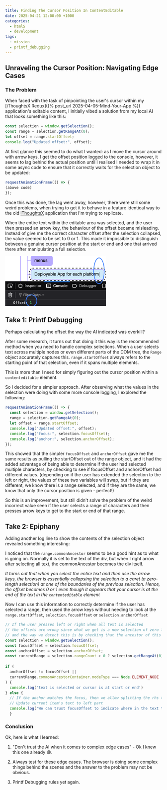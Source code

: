 ```yaml
---
title: Finding The Cursor Position In ContentEditable
date: 2025-04-21 12:00:00 +1000
categories:
  - html5
  - development
tags:
  - mission
  - printf_debugging
---
```

## Unraveling the Cursor Position: Navigating Edge Cases

### The Problem

When faced with the task of pinpointing the user's cursor within my [iThoughtsX Redux]({% post_url 2025-04-05-Mind-Your-App %}) application's editable content, I initially vibed a solution from my local AI that looks something like this:

```javascript
const selection = window.getSelection();
const range = selection.getRangeAt(0);
let offset = range.startOffset;
console.log("Updated offset:", offset);
```

At first glance this seemed to do what I wanted: as I move the cursor around with arrow keys, I get the offset position logged to the console, however, it seems to lag behind the actual position until I realised I needed to wrap it in some async code to ensure that it correctly waits for the selection object to be updated:

```javascript
requestAnimationFrame(() => {
(above code)
});
```

Once this was done, the lag went away, however, there were still some weird problems, when trying to get it to behave in a  feature identical way to the old [iThoughtsX](https://ithoughtsx.com) application that I'm trying to replicate.

When the entire text within the editable area was selected, and the user then pressed an arrow key, the behaviour of the offset became misleading. Instead of give me the correct character offset after the selection collapsed, the value seemed to be set to 0 or 1. This made it impossible to distinguish between a genuine cursor position at the start or end and one that arrived there after manipulating a full selection.

![Cursor Position Edge Case](<../assets/pimg/cursor_position_after_selection.png>)

## Take 1: Printf Debugging

Perhaps calculating the offset the way the AI indicated was overkill?

After some research, it turns out that doing it this way is the recommended method when you need to handle complex selections. When a user selects text across multiple nodes or even different parts of the DOM tree, the `Range` object accurately captures this. `range.startOffset` always refers to the starting point of that selection, even if it spans multiple elements.

This is more than I need for simply figuring out the cursor position within a `contenteditable` element.

So I decided for a simpler approach. After observing what the values in the selection were doing with some more console logging, I explored the following:

```javascript
requestAnimationFrame(() => {
  const selection = window.getSelection();
  range = selection.getRangeAt(0);
  let offset = range.startOffset;
  console.log("Updated offset:", offset);
  console.log("focus:", selection.focusOffset);
  console.log("anchor:", selection.anchorOffset);
});
```

This showed that the simpler `focusOffset` and `anchorOffset` gave me the same results as pulling the startOffset out of the range object, and it had the added advantage of being able to determine if the user had selected multiple characters, by checking to see if focusOffset and anchorOffset had different values. (depending on if the user has extended the selection to the left or right, the values of these two variables will swap, but if they are different, we know there is a range selected, and if they are the same, we know that only the cursor position is given - perfect!)

So this is an improvement, but still didn't solve the problem of the weird incorrect value seen if the user selects a range of characters and then presses arrow keys to get to the start or end of that range.

## Take 2: Epiphany

Adding another log line to show the contents of the selection object revealed something interesting:

I noticed that the `range.commonAncestor` seems to be a good hint as to what is going on. Normally it is set to the text of the div, but when I right arrow after selecting all text, the commonAncestor becomes the div itself.

*It turns out that when you select the entire text and then use the arrow keys, the browser is essentially collapsing the selection to a caret (a zero-length selection) at one of the boundaries of the previous selection. Hence, the offset becomes 0 or 1 even though it appears that your cursor is at the end of the text in the `contenteditable` element*

Now I can use this information to correctly determine if the user has selected a range, then used the arrow keys without needing to look at the `range.startOffset`, `selection.focusOffset` or `selection.anchorOffset`

```javascript
// If the user presses left or right when all text is selected
// the offsets are wrong since what we get is a new selection of zero length
// and the way we detect this is by checking that the ancestor of this selection is a div
const selection = window.getSelection();
const focusOffset = selection.focusOffset;
const anchorOffset = selection.anchorOffset;
const currentRange = selection.rangeCount > 0 ? selection.getRangeAt(0) : null;

if (
  anchorOffset != focusOffset ||
  currentRange.commonAncestorContainer.nodeType === Node.ELEMENT_NODE
) {
  console.log('text is selected or cursor is at start or end')
} else {
  // If the anchor matches the focus, then we allow splitting the rhs text into the new node
  // Update current item's text to left part
  console.log('We can trust focusOffset to indicate where in the text the cursor is')
  }
```
### Conclusion

Ok, here is what I learned:

1) "Don't trust the AI when it comes to complex edge cases" - Ok I knew this one already :smile:.

2) Always test for these edge cases. The browser is doing some complex things behind the scenes and the answer to the problem may not be obvious.

3) Printf Debugging rules yet again.
